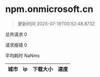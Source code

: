 
  # npm.onmicrosoft.cn

  > 更新时间 2025-07-19T00:52:48.873Z
  
  总共请求 0

  请求报错 0

  平均耗时 NaNms

|城市|ip|下载大小|速度|
|-----|----------|---|---|

  